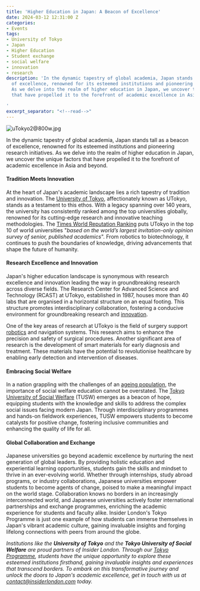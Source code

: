 ```yaml
---
title: 'Higher Education in Japan: A Beacon of Excellence'
date: 2024-03-12 12:31:00 Z
categories:
- Events
tags:
- University of Tokyo
- Japan
- Higher Education
- Student exchange
- social welfare
- innovation
- research
description: 'In the dynamic tapestry of global academia, Japan stands tall as a beacon
  of excellence, renowned for its esteemed institutions and pioneering research initiatives.
  As we delve into the realm of higher education in Japan, we uncover the unique factors
  that have propelled it to the forefront of academic excellence in Asia and beyond.

'
excerpt_separator: "<!--read-->"
---
```


![uTokyo2@800w.jpg](/uploads/uTokyo2@800w.jpg)

In the dynamic tapestry of global academia, Japan stands tall as a beacon of excellence, renowned for its esteemed institutions and pioneering research initiatives. As we delve into the realm of higher education in Japan, we uncover the unique factors that have propelled it to the forefront of academic excellence in Asia and beyond.

<!--read-->


#### Tradition Meets Innovation

At the heart of Japan's academic landscape lies a rich tapestry of tradition and innovation. The [University of Tokyo](https://www.u-tokyo.ac.jp/en/), affectionately known as UTokyo, stands as a testament to this ethos. With a legacy spanning over 140 years, the university has consistently ranked among the top universities globally, renowned for its cutting-edge research and innovative teaching methodologies. The [Times World Reputation Ranking](https://www.timeshighereducation.com/world-university-rankings/2023/reputation-ranking) puts UTokyo in the top 10 of world universities "*based on the world’s largest invitation-only opinion survey of senior, published academics*". From robotics to biotechnology, it continues to push the boundaries of knowledge, driving advancements that shape the future of humanity.

#### Research Excellence and Innovation

Japan's higher education landscape is synonymous with research excellence and innovation leading the way in groundbreaking research across diverse fields. The Research Center for Advanced Science and Technology (RCAST) at UTokyo, established in 1987, houses more than 40 labs that are organised in a horizontal structure on an equal footing. This structure promotes interdisciplinary collaboration, fostering a conducive environment for groundbreaking research and [innovation](https://www.u-tokyo.ac.jp/en/about/publications/tansei/13/contents.html).

One of the key areas of research at UTokyo is the field of surgery support [robotics](https://www.ioi.t.u-tokyo.ac.jp/en/) and navigation systems. This research aims to enhance the precision and safety of surgical procedures. Another significant area of research is the development of smart materials for early diagnosis and treatment. These materials have the potential to revolutionise healthcare by enabling early detection and intervention of diseases.

#### Embracing Social Welfare

In a nation grappling with the challenges of an [ageing population](https://www.mckinsey.com/featured-insights/asia-pacific/japan-lessons-from-a-hyperaging-society.), the importance of social welfare education cannot be overstated. The [Tokyo University of Social Welfare](https://www.tokyo-fukushi.ac.jp/english/schoolguide.html) (TUSW) emerges as a beacon of hope, equipping students with the knowledge and skills to address the complex social issues facing modern Japan. Through interdisciplinary programmes and hands-on fieldwork experiences, TUSW empowers students to become catalysts for positive change, fostering inclusive communities and enhancing the quality of life for all.

#### Global Collaboration and Exchange

Japanese universities go beyond academic excellence by nurturing the next generation of global leaders. By providing holistic education and experiential learning opportunities, students gain the skills and mindset to thrive in an ever-evolving world. Whether through internships, study abroad programs, or industry collaborations, Japanese universities empower students to become agents of change, poised to make a meaningful impact on the world stage. Collaboration knows no borders in an increasingly interconnected world, and Japanese universities actively foster international partnerships and exchange programmes, enriching the academic experience for students and faculty alike. Insider London's Tokyo Programme is just one example of how students can immerse themselves in Japan's vibrant academic culture, gaining invaluable insights and forging lifelong connections with peers from around the globe.


*Institutions like the **University of Tokyo** and the **Tokyo University of Social Welfare** are proud partners of Insider London. Through our [Tokyo Programme](https://www.insiderlondon.com/asia/tokyo/), students have the unique opportunity to explore these esteemed institutions firsthand, gaining invaluable insights and experiences that transcend borders. To embark on this transformative journey and unlock the doors to Japan's academic excellence, get in touch with us at [contact@insiderlondon.com](mailto:contact@insiderlondon.com) today.*